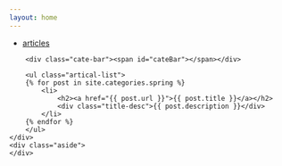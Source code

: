 ```yaml
---
layout: home
---
```


<div class="index-content Spring">
    <div class="section">
        <ul class="artical-cate">
            <li class="on" style="text-align:left"><a href="/"><span>articles</span></a></li>
        </ul>

        <div class="cate-bar"><span id="cateBar"></span></div>

        <ul class="artical-list">
        {% for post in site.categories.spring %}
            <li>
                <h2><a href="{{ post.url }}">{{ post.title }}</a></h2>
                <div class="title-desc">{{ post.description }}</div>
            </li>
        {% endfor %}
        </ul>
    </div>
    <div class="aside">
    </div>
</div>
